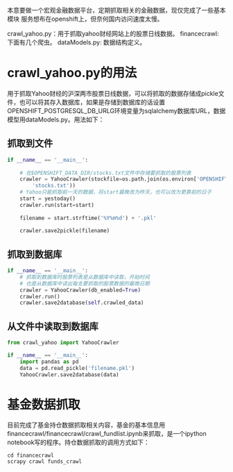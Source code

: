 本意要做一个宏观金融数据平台，定期抓取相关的金融数据，现仅完成了一些基本模块
服务想布在openshift上，但奈何国内访问速度太慢。

crawl_yahoo.py：用于抓取yahoo财经网站上的股票日线数据。
financecrawl: 下面有几个爬虫。
dataModels.py: 数据结构定义。

# crawl_yahoo.py的用法

用于抓取Yahoo财经的沪深两市股票日线数据，可以将抓取的数据存储成pickle文件，也可以将其存入数据库，如果是存储到数据库的话设置OPENSHIFT_POSTGRESQL_DB_URLG环境变量为sqlalchemy数据库URL，数据模型用dataModels.py。用法如下：
## 抓取到文件
``` python
if __name__ == '__main__':
    
    # 在$OPENSHIFT_DATA_DIR/stocks.txt文件中存储要抓取的股票列表
    crawler = YahooCrawler(stockfile=os.path.join(os.environ['OPENSHIFT_DATA_DIR'],
        'stocks.txt'))
    # Yahoo只能抓取前一天的数据，将start最晚改为昨天，也可以改为更靠前的日子
    start = yestoday()
    crawler.run(start=start)
    
    filename = start.strftime('%Y%m%d') + '.pkl'
    
    crawler.save2pickle(filename)
```
## 抓取到数据库
``` python
if __name__ == '__main__':
    # 抓取到数据库时股票列表是从数据库中读取，开始时间
    # 也是从数据库中读出每支要抓取的股票数据的最晚日期
    crawler = YahooCrawler(db_enabled=True)
    crawler.run()
    crawler.save2database(self.crawled_data)
```

## 从文件中读取到数据库
``` python
from crawl_yahoo import YahooCrawler

if __name__ == '__main__':
    import pandas as pd
    data = pd.read_pickle('filename.pkl')
    YahooCrawler.save2database(data)

```
# 基金数据抓取
目前完成了基金持仓数据抓取相关内容，基金的基本信息用financecrawl/financecrawl/crawl_fundlist.ipynb来抓取，是一个ipython notebook写的程序。持仓数据抓取的调用方式如下：
```
cd financecrawl
scrapy crawl funds_crawl
```

    

